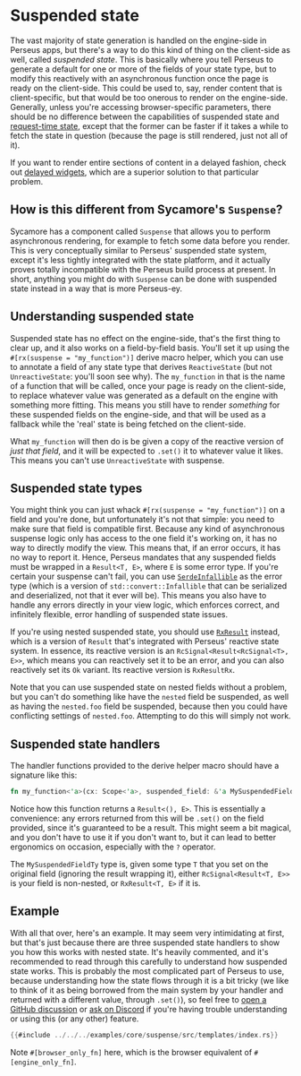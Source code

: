# Suspended state

The vast majority of state generation is handled on the engine-side in Perseus apps, but there's a way to do this kind of thing on the client-side as well, called *suspended state*. This is basically where you tell Perseus to generate a default for one or more of the fields of your state type, but to modify this reactively with an asynchronous function once the page is ready on the client-side. This could be used to, say, render content that is client-specific, but that would be too onerous to render on the engine-side. Generally, unless you're accessing browser-specific parameters, there should be no difference between the capabilities of suspended state and [request-time state](:state/request), except that the former can be faster if it takes a while to fetch the state in question (because the page is still rendered, just not all of it).

If you want to render entire sections of content in a delayed fashion, check out [delayed widgets](:capsules/using), which are a superior solution to that particular problem.

## How is this different from Sycamore's `Suspense`?

Sycamore has a component called `Suspense` that allows you to perform asynchronous rendering, for example to fetch some data before you render. This is very conceptually similar to Perseus' suspended state system, except it's less tightly integrated with the state platform, and it actually proves totally incompatible with the Perseus build process at present. In short, anything you might do with `Suspense` can be done with suspended state instead in a way that is more Perseus-ey.

## Understanding suspended state

Suspended state has no effect on the engine-side, that's the first thing to clear up, and it also works on a field-by-field basis. You'll set it up using the `#[rx(suspense = "my_function")]` derive macro helper, which you can use to annotate a field of any state type that derives `ReactiveState` (but not `UnreactiveState`: you'll soon see why). The `my_function` in that is the name of a function that will be called, once your page is ready on the client-side, to replace whatever value was generated as a default on the engine with something more fitting. This means you still have to render *something* for these suspended fields on the engine-side, and that will be used as a fallback while the 'real' state is being fetched on the client-side.

What `my_function` will then do is be given a copy of the reactive version of *just that field*, and it will be expected to `.set()` it to whatever value it likes. This means you can't use `UnreactiveState` with suspense.

## Suspended state types

You might think you can just whack `#[rx(suspense = "my_function")]` on a field and you're done, but unfortunately it's not that simple: you need to make sure that field is compatible first. Because any kind of asynchronous suspense logic only has access to the one field it's working on, it has no way to directly modify the view. This means that, if an error occurs, it has no way to report it. Hence, Perseus mandates that any suspended fields must be wrapped in a `Result<T, E>`, where `E` is some error type. If you're certain your suspense can't fail, you can use [`SerdeInfallible`](=prelude/struct.SerdeInfallible@perseus) as the error type (which is a version of `std::convert::Infallible` that can be serialized and deserialized, not that it ever will be). This means you also have to handle any errors directly in your view logic, which enforces correct, and infinitely flexible, error handling of suspended state issues.

If you're using nested suspended state, you should use [`RxResult`](prelude/struct.RxResult@perseus) instead, which is a version of `Result` that's integrated with Perseus' reactive state system. In essence, its reactive version is an `RcSignal<Result<RcSignal<T>, E>>`, which means you can reactively set it to be an error, and you can also reactively set its `Ok` variant. Its reactive version is `RxResultRx`.

Note that you can use suspended state on nested fields without a problem, but you can't do something like have the `nested` field be suspended, as well as having the `nested.foo` field be suspended, because then you could have conflicting settings of `nested.foo`. Attempting to do this will simply not work.

## Suspended state handlers

The handler functions provided to the derive helper macro should have a signature like this:

```rust
fn my_function<'a>(cx: Scope<'a>, suspended_field: &'a MySuspendedFieldTy) -> Result<(), E>
```

Notice how this function returns a `Result<(), E>`. This is essentially a convenience: any errors returned from this will be `.set()` on the field provided, since it's guaranteed to be a result. This might seem a bit magical, and you don't have to use it if you don't want to, but it can lead to better ergonomics on occasion, especially with the `?` operator.

The `MySuspendedFieldTy` type is, given some type `T` that you set on the original field (ignoring the result wrapping it), either `RcSignal<Result<T, E>>` is your field is non-nested, or `RxResult<T, E>` if it is.

## Example

With all that over, here's an example. It may seem very intimidating at first, but that's just because there are three suspended state handlers to show you how this works with nested state. It's heavily commented, and it's recommended to read through this carefully to understand how suspended state works. This is probably the most complicated part of Perseus to use, because understanding how the state flows through it is a bit tricky (we like to think of it as being borrowed from the main system by your handler and returned with a different value, through `.set()`), so feel free to [open a GitHub discussion](https://github.com/framesurge/perseus/discussions/new/choose) or [ask on Discord](https://discord.com/invite/GNqWYWNTdp) if you're having trouble understanding or using this (or any other) feature.

```rust
{{#include ../../../examples/core/suspense/src/templates/index.rs}}
```

Note `#[browser_only_fn]` here, which is the browser equivalent of `#[engine_only_fn]`.
